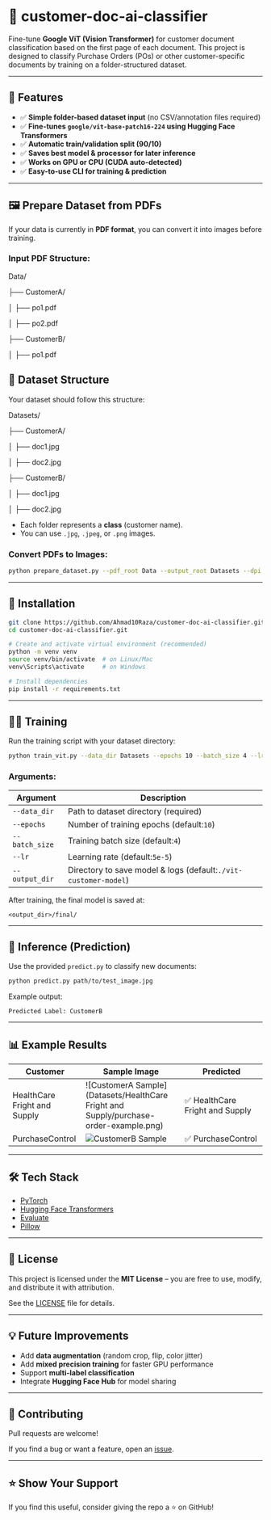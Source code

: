 # 📄 customer-doc-ai-classifier

Fine-tune **Google ViT (Vision Transformer)** for customer document classification based on the first page of each document.
This project is designed to classify Purchase Orders (POs) or other customer-specific documents by training on a folder-structured dataset.

---

## 🚀 Features

- ✅ **Simple folder-based dataset input** (no CSV/annotation files required)
- ✅ **Fine-tunes `google/vit-base-patch16-224` using Hugging Face Transformers**
- ✅ **Automatic train/validation split (90/10)**
- ✅ **Saves best model & processor for later inference**
- ✅ **Works on GPU or CPU (CUDA auto-detected)**
- ✅ **Easy-to-use CLI for training & prediction**

---


## 🖼️ Prepare Dataset from PDFs

If your data is currently in **PDF format**, you can convert it into images before training.

### Input PDF Structure:

Data/

├── CustomerA/

│   ├── po1.pdf

│   ├── po2.pdf

├── CustomerB/

│   ├── po1.pdf

## 📂 Dataset Structure

Your dataset should follow this structure:

Datasets/

├── CustomerA/

│   ├── doc1.jpg

│   ├── doc2.jpg

├── CustomerB/

│   ├── doc1.jpg

│   ├── doc2.jpg

- Each folder represents a **class** (customer name).
- You can use `.jpg`, `.jpeg`, or `.png` images.


### Convert PDFs to Images:

```bash
python prepare_dataset.py --pdf_root Data --output_root Datasets --dpi 200
```

---

## 🔧 Installation

```bash
git clone https://github.com/Ahmad10Raza/customer-doc-ai-classifier.git
cd customer-doc-ai-classifier.git

# Create and activate virtual environment (recommended)
python -m venv venv
source venv/bin/activate  # on Linux/Mac
venv\Scripts\activate     # on Windows

# Install dependencies
pip install -r requirements.txt
```

---

## 🏋️‍♂️ Training

Run the training script with your dataset directory:

```bash
python train_vit.py --data_dir Datasets --epochs 10 --batch_size 4 --lr 5e-5 --output_dir ./vit-customer-model
```

### Arguments:

| Argument         | Description                                                       |
| ---------------- | ----------------------------------------------------------------- |
| `--data_dir`   | Path to dataset directory (required)                              |
| `--epochs`     | Number of training epochs (default:`10`)                        |
| `--batch_size` | Training batch size (default:`4`)                               |
| `--lr`         | Learning rate (default:`5e-5`)                                  |
| `--output_dir` | Directory to save model & logs (default:`./vit-customer-model`) |

After training, the final model is saved at:

`<output_dir>/final/`

---

## 🔮 Inference (Prediction)

Use the provided `predict.py` to classify new documents:

```bash
python predict.py path/to/test_image.jpg
```

Example output:

```
Predicted Label: CustomerB
```

---

## 📊 Example Results

| Customer                     | Sample Image                                                                        | Predicted                        |
| ---------------------------- | ----------------------------------------------------------------------------------- | -------------------------------- |
| HealthCare Fright and Supply | ![CustomerA Sample](Datasets/HealthCare Fright and Supply/purchase-order-example.png) | ✅ HealthCare Fright and Supply |
| PurchaseControl              | ![CustomerB Sample](Datasets/PurchaseControl/image1-1-902x1024.png)                   | ✅ PurchaseControl              |

---

## 🛠️ Tech Stack

* [PyTorch](https://pytorch.org/)
* [Hugging Face Transformers](https://huggingface.co/docs/transformers/index)
* [Evaluate](https://huggingface.co/docs/evaluate/index)
* [Pillow](https://python-pillow.org/)

---

## 📜 License

This project is licensed under the **MIT License** – you are free to use, modify, and distribute it with attribution.

See the [LICENSE](https://chatgpt.com/c/LICENSE) file for details.

---

## 💡 Future Improvements

* Add **data augmentation** (random crop, flip, color jitter)
* Add **mixed precision training** for faster GPU performance
* Support **multi-label classification**
* Integrate **Hugging Face Hub** for model sharing

---

## 🤝 Contributing

Pull requests are welcome!

If you find a bug or want a feature, open an [issue](https://github.com/%3Cyour-username%3E/vit-customer-doc-classifier/issues).

---

## ⭐ Show Your Support

If you find this useful, consider giving the repo a ⭐ on GitHub!
